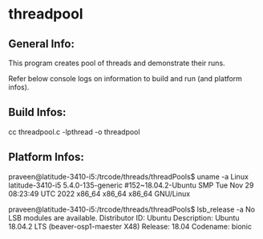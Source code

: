 # threadpool
General Info:
-------------
This program creates pool of threads and demonstrate their runs.

Refer below console logs on information to build and run (and platform infos).

Build Infos:
------------
cc threadpool.c -lpthread -o threadpool

Platform Infos:
---------------

praveen@latitude-3410-i5:/trcode/threads/threadPools$ uname -a
Linux latitude-3410-i5 5.4.0-135-generic #152~18.04.2-Ubuntu SMP Tue Nov 29 08:23:49 UTC 2022 x86_64 x86_64 x86_64 GNU/Linux

praveen@latitude-3410-i5:/trcode/threads/threadPools$ lsb_release -a
No LSB modules are available.
Distributor ID:	Ubuntu
Description:	Ubuntu 18.04.2 LTS (beaver-osp1-maester X48)
Release:	18.04
Codename:	bionic

